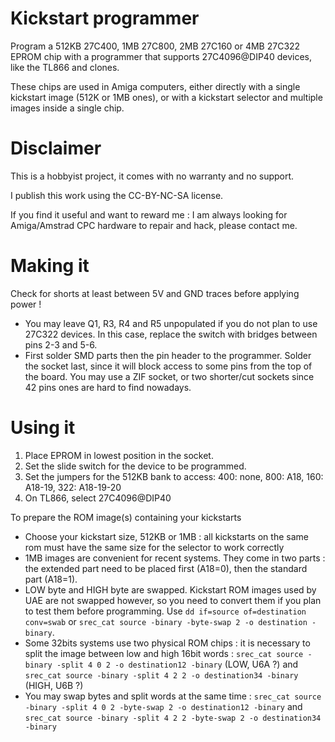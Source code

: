 # Kickstart programmer
Program a 512KB 27C400, 1MB 27C800, 2MB 27C160 or 4MB 27C322 EPROM chip with a programmer that supports 27C4096@DIP40 devices, like the TL866 and clones.

These chips are used in Amiga computers, either directly with a single kickstart image (512K or 1MB ones), or with a kickstart selector and multiple images inside a single chip.

# Disclaimer
This is a hobbyist project, it comes with no warranty and no support.

I publish this work using the CC-BY-NC-SA license.

If you find it useful and want to reward me : I am always looking for Amiga/Amstrad CPC hardware to repair and hack, please contact me.


# Making it
Check for shorts at least between 5V and GND traces before applying power !

- You may leave Q1, R3, R4 and R5 unpopulated if you do not plan to use 27C322 devices. In this case, replace the switch with bridges between pins 2-3 and 5-6.
- First solder SMD parts then the pin header to the programmer. Solder the socket last, since it will block access to some pins from the top of the board. You may use a ZIF socket, or two shorter/cut sockets since 42 pins ones are hard to find nowadays.

# Using it
1. Place EPROM in lowest position in the socket.
2. Set the slide switch for the device to be programmed.
3. Set the jumpers for the 512KB bank to access:
    400: none,  800: A18,  160: A18-19,  322: A18-19-20
4. On TL866, select 27C4096@DIP40

To prepare the ROM image(s) containing your kickstarts
- Choose your kickstart size, 512KB or 1MB : all kickstarts on the same rom must have the same size for the selector to work correctly
- 1MB images are convenient for recent systems. They come in two parts : the extended part need to be placed first (A18=0), then the standard part (A18=1).
- LOW byte and HIGH byte are swapped. Kickstart ROM images used by UAE are not swapped however, so you need to convert them if you plan to test them before programming. Use `dd if=source of=destination conv=swab` or `srec_cat source -binary -byte-swap 2 -o destination -binary`.
- Some 32bits systems use two physical ROM chips : it is necessary to split the image between low and high 16bit words : `srec_cat source -binary -split 4 0 2 -o destination12 -binary` (LOW, U6A ?) and `srec_cat source -binary -split 4 2 2 -o destination34 -binary` (HIGH, U6B ?)
- You may swap bytes and split words at the same time : `srec_cat source -binary -split 4 0 2 -byte-swap 2 -o destination12 -binary` and `srec_cat source -binary -split 4 2 2 -byte-swap 2 -o destination34 -binary`

